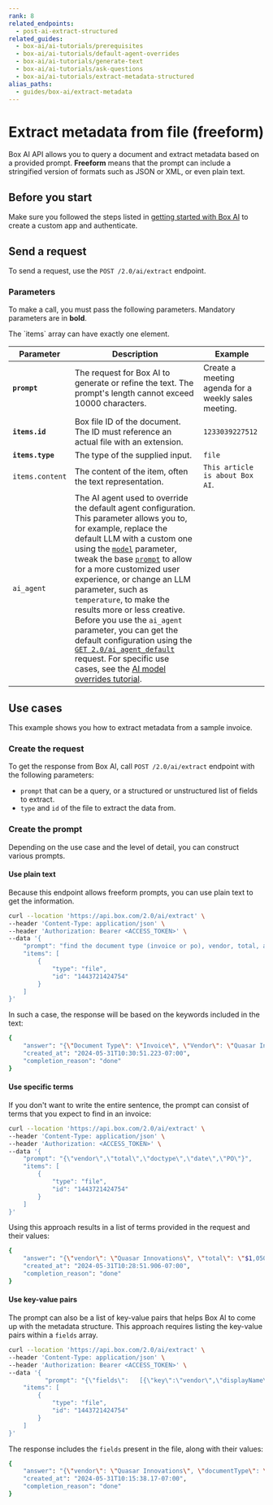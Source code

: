 ```yaml
---
rank: 8
related_endpoints:
  - post-ai-extract-structured
related_guides:
  - box-ai/ai-tutorials/prerequisites
  - box-ai/ai-tutorials/default-agent-overrides
  - box-ai/ai-tutorials/generate-text
  - box-ai/ai-tutorials/ask-questions
  - box-ai/ai-tutorials/extract-metadata-structured
alias_paths:
  - guides/box-ai/extract-metadata
---
```


# Extract metadata from file (freeform)

Box AI API allows you to query a document and extract metadata based on a provided prompt.
**Freeform** means that the prompt can include a stringified version of formats such as JSON or XML, or even plain text.

## Before you start

Make sure you followed the steps listed in [getting started with Box AI][prereq] to create a custom app and authenticate.

## Send a request

To send a request, use the
`POST /2.0/ai/extract` endpoint.

<Samples id='post_ai_extract' />

### Parameters

To make a call, you must pass the following parameters. Mandatory parameters are in **bold**.

<Message type='notice'>
The `items` array can have exactly one element.

</Message>

| Parameter| Description| Example|
|--------|--------|-------|
|**`prompt`**| The request for Box AI to generate or refine the text. The prompt's length cannot exceed 10000 characters.|Create a meeting agenda for a weekly sales meeting.|
|**`items.id`**|Box file ID of the document. The ID must reference an actual file with an extension. |`1233039227512`|
|**`items.type`**|The type of the supplied input. | `file`|
| `items.content` | The content of the item, often the text representation.  |    `This article is about Box AI`.    |
|`ai_agent` | The AI agent used to override the default agent configuration. This parameter allows you to, for example, replace the default LLM with a custom one using the [`model`][model-param] parameter, tweak the base [`prompt`][prompt-param] to allow for a more customized user experience, or change an LLM parameter, such as `temperature`, to make the results more or less creative. Before you use the `ai_agent` parameter, you can get the default configuration using the [`GET 2.0/ai_agent_default`][agent] request. For specific use cases, see the [AI model overrides tutorial][overrides].| | 

## Use cases

This example shows you how to extract metadata from a sample invoice.

### Create the request

To get the response from Box AI, call `POST /2.0/ai/extract` endpoint with the following parameters:

  * `prompt` that can be a query, or a structured or unstructured list of fields to extract.
  * `type` and `id` of the file to extract the data from.

### Create the prompt

Depending on the use case and the level of detail, you can construct various prompts.

#### Use plain text

Because this endpoint allows freeform prompts, you can use plain text to get the information.

```bash
curl --location 'https://api.box.com/2.0/ai/extract' \
--header 'Content-Type: application/json' \
--header 'Authorization: Bearer <ACCESS_TOKEN>' \
--data '{
    "prompt": "find the document type (invoice or po), vendor, total, and po number",
    "items": [
        {
            "type": "file",
            "id": "1443721424754"
        }
    ]
}'
```

In such a case, the response will be based on the keywords included in the text:

```bash
{
    "answer": "{\"Document Type\": \"Invoice\", \"Vendor\": \"Quasar Innovations\", \"Total\": \"$1,050\", \"PO Number\": \"003\"}",
    "created_at": "2024-05-31T10:30:51.223-07:00",
    "completion_reason": "done"
}
```

#### Use specific terms

If you don't want to write the entire sentence, the prompt can consist of terms that you expect to find in an invoice:

  ```bash
  curl --location 'https://api.box.com/2.0/ai/extract' \
  --header 'Content-Type: application/json' \
  --header 'Authorization: <ACCESS_TOKEN>' \
  --data '{
      "prompt": "{\"vendor\",\"total\",\"doctype\",\"date\",\"PO\"}",
      "items": [
          {
              "type": "file",
              "id": "1443721424754"
          }
      ]
  }'
```

Using this approach results in a list of terms provided in the request and their values:

```bash
{
    "answer": "{\"vendor\": \"Quasar Innovations\", \"total\": \"$1,050\", \"doctype\": \"Invoice\", \"PO\": \"003\"}",
    "created_at": "2024-05-31T10:28:51.906-07:00",
    "completion_reason": "done"
}
```

#### Use key-value pairs

The prompt can also be a list of key-value pairs that helps Box AI to come up with the metadata structure. This approach requires listing the key-value pairs within a  `fields` array.

```bash
curl --location 'https://api.box.com/2.0/ai/extract' \
--header 'Content-Type: application/json' \
--header 'Authorization: Bearer <ACCESS_TOKEN>' \
--data '{
          "prompt": "{\"fields\":   [{\"key\":\"vendor\",\"displayName\":\"Vendor\",\"type\":\"string\",\"description\":\ "Vendorname\"},{\"key\":\"documentType\",\"displayName\":\"Type\",\"type\":\"string\",\"description\":\"\"}]}",
    "items": [
        {
            "type": "file",
            "id": "1443721424754"
        }
    ]
}'
```

The response includes the `fields` present in the file, along with their values:

```bash
{
    "answer": "{\"vendor\": \"Quasar Innovations\", \"documentType\": \"Invoice\"}",
    "created_at": "2024-05-31T10:15:38.17-07:00",
    "completion_reason": "done"
}
```

[prereq]: g://box-ai/ai-tutorials/prerequisites
[agent]: e://get_ai_agent_default
[model-param]: r://ai_agent_text_gen#param_basic_gen_model
[prompt-param]: r://ai_agent_text_gen#param_basic_gen_prompt_template
[overrides]: g://box-ai/ai-agents/ai-agent-overrides